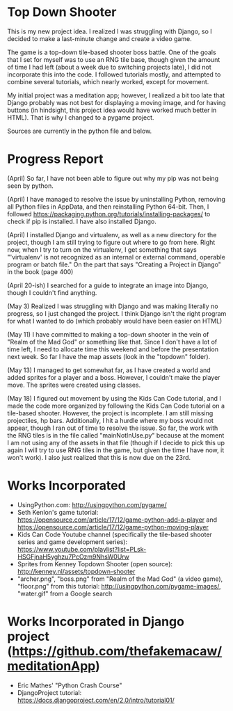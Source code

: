 # Top Down Shooter

This is my new project idea. I realized I was struggling with Django, so I decided to make a last-minute change and create a video game.

The game is a top-down tile-based shooter boss battle. One of the goals that I set for myself was to use an RNG tile base, though given the amount of time I had left (about a week due to switching projects late), I did not incorporate this into the code. I followed tutorials mostly, and attempted to combine several tutorials, which nearly worked, except for movement.

My initial project was a meditation app; however, I realized a bit too late that Django probably was not best for displaying a moving image, and for having buttons (in hindsight, this project idea would have worked much better in HTML). That is why I changed to a pygame project.

Sources are currently in the python file and below.

# Progress Report

(April) So far, I have not been able to figure out why my pip was not being seen by python.

(April) I have managed to resolve the issue by uninstalling Python, removing all Python files in AppData, and then reinstalling Python 64-bit. Then, I followed https://packaging.python.org/tutorials/installing-packages/ to check if pip is installed. I have also installed Django.

(April) I installed Django and virtualenv, as well as a new directory for the project, though I am still trying to figure out where to go from here. Right now, when I try to turn on the virtualenv, I get something that says "'virtualenv' is not recognized as an internal or external command, operable program or batch file." On the part that says "Creating a Project in Django" in the book (page 400)

(April 20-ish) I searched for a guide to integrate an image into Django, though I couldn't find anything.

(May 3) Realized I was struggling with Django and was making literally no progress, so I just changed the project. I think Django isn't the right program for what I wanted to do (which probably would have been easier on HTML)

(May 11) I have committed to making a top-down shooter in the vein of "Realm of the Mad God" or something like that. Since I don't have a lot of time left, I need to allocate time this weekend and before the presentation next week. So far I have the map assets (look in the "topdown" folder).

(May 13) I managed to get somewhat far, as I have created a world and added sprites for a player and a boss. However, I couldn't make the player move. The sprites were created using classes.

(May 18) I figured out movement by using the Kids Can Code tutorial, and I made the code more organized by following the Kids Can Code tutorial on a tile-based shooter. However, the project is incomplete. I am still missing projectiles, hp bars. Additionally, I hit a hurdle where my boss would not appear, though I ran out of time to resolve the issue. So far, the work with the RNG tiles is in the file called "mainNotInUse.py" because at the moment I am not using any of the assets in that file (though if I decide to pick this up again I will try to use RNG tiles in the game, but given the time I have now, it won't work). I also just realized that this is now due on the 23rd.

# Works Incorporated
- UsingPython.com: http://usingpython.com/pygame/
- Seth Kenlon's game tutorial: https://opensource.com/article/17/12/game-python-add-a-player and https://opensource.com/article/17/12/game-python-moving-player
- Kids Can Code Youtube channel (specifically the tile-based shooter series and game development series): https://www.youtube.com/playlist?list=PLsk-HSGFjnaH5yghzu7PcOzm9NhsW0Urw
- Sprites from Kenney Topdown Shooter (open source): http://kenney.nl/assets/topdown-shooter
- "archer.png", "boss.png" from "Realm of the Mad God" (a video game), "floor.png" from this tutorial: http://usingpython.com/pygame-images/, "water.gif" from a Google search

# Works Incorporated in Django project (https://github.com/thefakemacaw/meditationApp)
- Eric Mathes' "Python Crash Course"
- DjangoProject tutorial: https://docs.djangoproject.com/en/2.0/intro/tutorial01/
